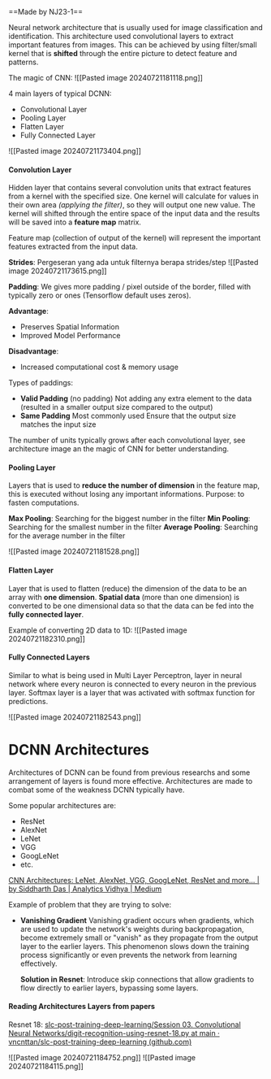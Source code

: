 ==Made by NJ23-1==

Neural network architecture that is usually used for image classification and identification. This architecture used convolutional layers to extract important features from images. This can be achieved by using filter/small kernel that is **shifted** through the entire picture to detect feature and patterns.

The magic of CNN:
![[Pasted image 20240721181118.png]]

4 main layers of typical DCNN:
- Convolutional Layer
- Pooling Layer
- Flatten Layer
- Fully Connected Layer

![[Pasted image 20240721173404.png]]

#### Convolution Layer
Hidden layer that contains several convolution units that extract features from a kernel with the specified size. One kernel will calculate for values in their own area *(applying the filter)*, so they will output one new value. The kernel will shifted through the entire space of the input data and the results will be saved into a **feature map** matrix.

Feature map (collection of output of the kernel) will represent the important features extracted from the input data.

**Strides**: Pergeseran yang ada untuk filternya berapa strides/step
![[Pasted image 20240721173615.png]]

**Padding**: We gives more padding / pixel outside of the border, filled with typically zero or ones (Tensorflow default uses zeros).

**Advantage**:
- Preserves Spatial Information
- Improved Model Performance

**Disadvantage**:
- Increased computational cost & memory usage

Types of paddings:
- **Valid Padding** (no padding)
  Not adding any extra element to the data (resulted in a smaller output size compared to the output)
- **Same Padding**
  Most commonly used
  Ensure that the output size matches the input size 

The number of units typically grows after each convolutional layer, see architecture image an the magic of CNN for better understanding.

#### Pooling Layer
Layers that is used to **reduce the number of dimension** in the feature map, this is executed without losing any important informations. Purpose: to fasten computations. 

**Max Pooling**: Searching for the biggest number in the filter
**Min Pooling**: Searching for the smallest number in the filter
**Average Pooling**: Searching for the average number in the filter

![[Pasted image 20240721181528.png]]

#### Flatten Layer
Layer that is used to flatten (reduce) the dimension of the data to be an array with **one dimension**. **Spatial data** (more than one dimension) is converted to be one dimensional data so that the data can be fed into the **fully connected layer**.

Example of converting 2D data to 1D:
![[Pasted image 20240721182310.png]]
#### Fully Connected Layers
Similar to what is being used in Multi Layer Perceptron, layer in neural network where every neuron is connected to every neuron in the previous layer. Softmax layer is a layer that was activated with softmax function for predictions.

![[Pasted image 20240721182543.png]]

# DCNN Architectures

Architectures of DCNN can be found from previous researchs and some arrangement of layers is found more effective. Architectures are made to combat some of the weakness DCNN typically have.

Some popular architectures are:
- ResNet
- AlexNet
- LeNet
- VGG
- GoogLeNet
- etc.

[CNN Architectures: LeNet, AlexNet, VGG, GoogLeNet, ResNet and more… | by Siddharth Das | Analytics Vidhya | Medium](https://medium.com/analytics-vidhya/cnns-architectures-lenet-alexnet-vgg-googlenet-resnet-and-more-666091488df5)

Example of problem that they are trying to solve:
- **Vanishing Gradient**
  Vanishing gradient occurs when gradients, which are used to update the network's weights during backpropagation, become extremely small or "vanish" as they propagate from the output layer to the earlier layers. This phenomenon slows down the training process significantly or even prevents the network from learning effectively.
  
  **Solution in Resnet**: Introduce skip connections that allow gradients to flow directly to earlier layers, bypassing some layers.

#### Reading Architectures Layers from papers

Resnet 18: [slc-post-training-deep-learning/Session 03. Convolutional Neural Networks/digit-recognition-using-resnet-18.py at main · vncnttan/slc-post-training-deep-learning (github.com)](https://github.com/vncnttan/slc-post-training-deep-learning/blob/main/Session%2003.%20Convolutional%20Neural%20Networks/digit-recognition-using-resnet-18.py)

![[Pasted image 20240721184752.png]]
![[Pasted image 20240721184115.png]]

